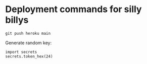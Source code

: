 # Deployment commands for silly billys

    git push heroku main

Generate random key:

    import secrets
    secrets.token_hex(24)